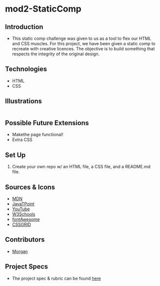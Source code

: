 # mod2-StaticComp

## Introduction
 - This static comp challenge was given to us as a tool to flex our HTML and CSS muscles.  For this project, we have been given a static comp to recreate with creative licences.  The objective is to build something that respects the integrity of the original design.

## Technologies
 - HTML
 - CSS

## Illustrations
 <img >



## Possible Future Extensions
- Makethe page functional!  
- Extra CSS 

## Set Up
1. Create your own repo w/ an HTML file, a CSS file, and a README.md file.

## Sources & Icons
 - [MDN](http://developer.mozilla.org/en-US/)
 - [JavaTPoint](https://www.javatpoint.com/how-to-check-a-radio-button-using-javascript)
 - [YouTube](https://www.youtube.com/)
 - [W3Schools](https://www.w3schools.com/)
 - [fontAwesome](https://fontawesome.com/icons/newspaper?s=solid)
 - [CSSGRID](https://cssgrid-generator.netlify.app/)

## Contributors
 - [Morgan](https://github.com/Mlberry0205)

## Project Specs
 - The project spec & rubric can be found [here](https://frontend.turing.edu/projects/M2-static-comp-challenge.html)